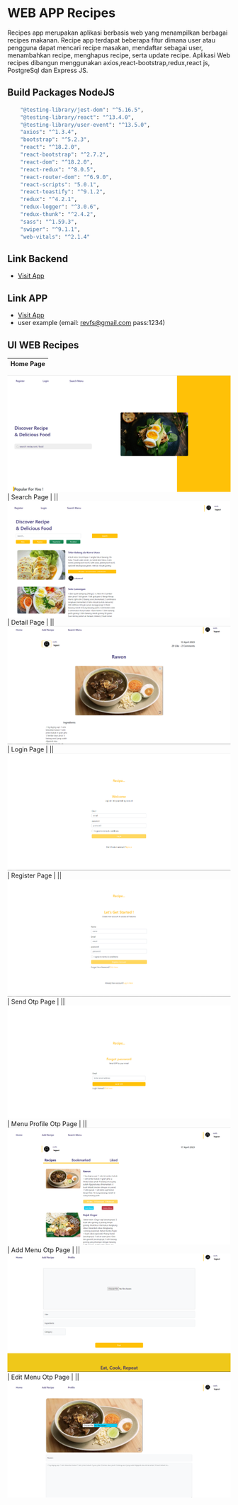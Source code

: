 # WEB APP Recipes
Recipes app merupakan aplikasi berbasis web yang menampilkan berbagai recipes makanan. Recipe app terdapat beberapa fitur dimana user atau pengguna dapat mencari recipe masakan, mendaftar sebagai user, menambahkan recipe, menghapus recipe, serta update recipe. Aplikasi Web recipes dibangun menggunakan axios,react-bootstrap,redux,react js, PostgreSql dan Express JS.

## Build Packages NodeJS
```bash
    "@testing-library/jest-dom": "^5.16.5",
    "@testing-library/react": "^13.4.0",
    "@testing-library/user-event": "^13.5.0",
    "axios": "^1.3.4",
    "bootstrap": "^5.2.3",
    "react": "^18.2.0",
    "react-bootstrap": "^2.7.2",
    "react-dom": "^18.2.0",
    "react-redux": "^8.0.5",
    "react-router-dom": "^6.9.0",
    "react-scripts": "5.0.1",
    "react-toastify": "^9.1.2",
    "redux": "^4.2.1",
    "redux-logger": "^3.0.6",
    "redux-thunk": "^2.4.2",
    "sass": "^1.59.3",
    "swiper": "^9.1.1",
    "web-vitals": "^2.1.4"
```
## Link Backend
- [Visit App](https://github.com/revofarissaifuddin/pijar_Backend_TG_Week3Backup)

## Link APP
- [Visit App](https://recipes-fe-week6.vercel.app/home)
- user example (email: revfs@gmail.com pass:1234)
## UI WEB Recipes
| Home Page                                                |
| --------------------------------------------------------- | 
![Home Page](/public/HomePage.png?raw=true "Home Page")
| Search Page                                                |
|| 
![Search Page](/public/SearchPage.png?raw=true "Search Page")
| Detail Page                                                |
|| 
![Detail Page](/public/DetaiPage.png?raw=true "Detail Page")
| Login Page                                                |
|| 
![Login Page](/public/LoginPage.png?raw=true "Login Page")
| Register Page                                                |
|| 
![Register Page](/public/RegisterPage.png?raw=true "Register Page")
| Send Otp Page                                                |
|| 
![Send Otp Page](/public/SendOtp.png?raw=true "Send Otp Page")
| Menu Profile Otp Page                                                |
|| 
![Menu Profile Page](/public/ProfileRecipes.png?raw=true "Menu Profile Page")
| Add Menu Otp Page                                                |
|| 
![Add Menu Page](/public/AddPage.png?raw=true "Add Menu Page")
| Edit Menu Otp Page                                                |
|| 
![Edit Menu Page](/public/EditPage.png?raw=true "Edit Menu Page")
